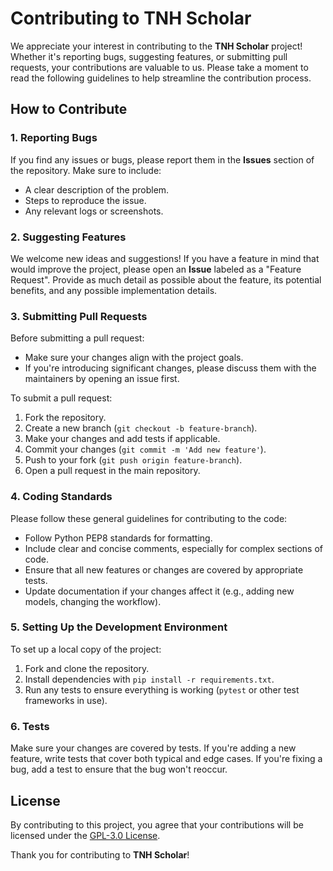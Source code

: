 # Contributing to TNH Scholar

We appreciate your interest in contributing to the **TNH Scholar** project! Whether it's reporting bugs, suggesting features, or submitting pull requests, your contributions are valuable to us. Please take a moment to read the following guidelines to help streamline the contribution process.

## How to Contribute

### 1. Reporting Bugs
If you find any issues or bugs, please report them in the **Issues** section of the repository. Make sure to include:
  - A clear description of the problem.
  - Steps to reproduce the issue.
  - Any relevant logs or screenshots.
  
### 2. Suggesting Features
We welcome new ideas and suggestions! If you have a feature in mind that would improve the project, please open an **Issue** labeled as a "Feature Request". Provide as much detail as possible about the feature, its potential benefits, and any possible implementation details.

### 3. Submitting Pull Requests
Before submitting a pull request:
  - Make sure your changes align with the project goals.
  - If you're introducing significant changes, please discuss them with the maintainers by opening an issue first.
  
To submit a pull request:
  1. Fork the repository.
  2. Create a new branch (`git checkout -b feature-branch`).
  3. Make your changes and add tests if applicable.
  4. Commit your changes (`git commit -m 'Add new feature'`).
  5. Push to your fork (`git push origin feature-branch`).
  6. Open a pull request in the main repository.
  
### 4. Coding Standards
Please follow these general guidelines for contributing to the code:
  - Follow Python PEP8 standards for formatting.
  - Include clear and concise comments, especially for complex sections of code.
  - Ensure that all new features or changes are covered by appropriate tests.
  - Update documentation if your changes affect it (e.g., adding new models, changing the workflow).

### 5. Setting Up the Development Environment
To set up a local copy of the project:
  1. Fork and clone the repository.
  2. Install dependencies with `pip install -r requirements.txt`.
  3. Run any tests to ensure everything is working (`pytest` or other test frameworks in use).

### 6. Tests
Make sure your changes are covered by tests. If you're adding a new feature, write tests that cover both typical and edge cases. If you're fixing a bug, add a test to ensure that the bug won't reoccur.

## License
By contributing to this project, you agree that your contributions will be licensed under the [GPL-3.0 License](LICENSE).

Thank you for contributing to **TNH Scholar**!

